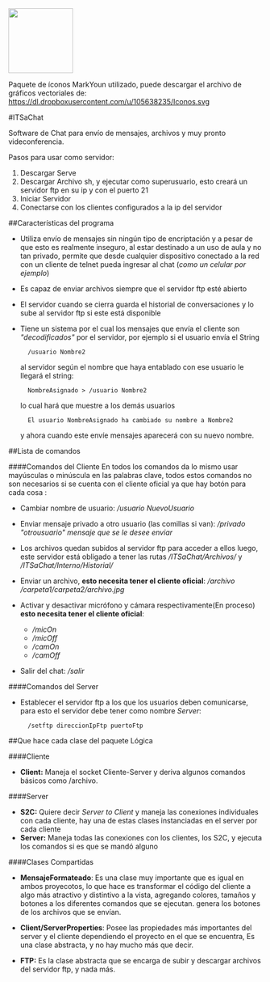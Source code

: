 <img src='https://dl.dropboxusercontent.com/u/105638235/logo.png' width='128' height='128' title=''>

Paquete de íconos MarkYoun utilizado, puede descargar el archivo de gráficos vectoriales de:
https://dl.dropboxusercontent.com/u/105638235/Iconos.svg

#ITSaChat


Software de Chat para envío de mensajes, archivos y muy pronto videconferencia.

Pasos para usar como servidor:   

1. Descargar Serve  
2. Descargar Archivo sh, y ejecutar como superusuario, esto creará un servidor ftp en su ip y con el puerto 21
2. Iniciar Servidor  
3. Conectarse con los clientes configurados a la ip del servidor  

##Características del programa

- Utiliza envío de mensajes sin ningún tipo de encriptación y a pesar de que esto es realmente inseguro, al estar destinado a un uso de aula y no tan privado, permite que desde cualquier dispositivo conectado a la red con un cliente de telnet pueda ingresar al chat (*como un celular por ejemplo*)

- Es capaz de enviar archivos siempre que el servidor ftp esté abierto

- El servidor cuando se cierra guarda el historial de conversaciones y lo sube al servidor ftp si este está disponible

- Tiene un sistema por el cual los mensajes que envía el cliente son *"decodificados"* por el servidor, por ejemplo si el usuario envía el String

		/usuario Nombre2

	al servidor según el nombre que haya entablado con ese usuario le llegará el string:

		NombreAsignado > /usuario Nombre2

	lo cual hará que muestre a los demás usuarios

		El usuario NombreAsignado ha cambiado su nombre a Nombre2

	y ahora cuando este envíe mensajes aparecerá con su nuevo nombre.

##Lista de comandos

####Comandos del Cliente
En todos los comandos da lo mismo usar mayúsculas o minúscula en las palabras clave, todos estos comandos no son necesarios si se cuenta con el cliente oficial ya que hay botón para cada cosa :

- Cambiar nombre de usuario: */usuario NuevoUsuario*

- Enviar mensaje privado a otro usuario (las comillas si van): */privado "otrousuario" mensaje que se le desee enviar*

- Los archivos quedan subidos al servidor ftp para acceder a ellos luego, este servidor está obligado a tener las rutas */ITSaChat/Archivos/* y */ITSaChat/Interno/Historial/*

- Enviar un archivo, **esto necesita tener el cliente oficial**: */archivo /carpeta1/carpeta2/archivo.jpg*

- Activar y desactivar micrófono y cámara respectivamente(En proceso) **esto necesita tener el cliente oficial**:
	- */micOn*
	- */micOff*
	- */camOn*
	- */camOff*

- Salir del chat: */salir*

####Comandos del Server
- Establecer el servidor ftp a los que los usuarios deben comunicarse, para esto el servidor debe tener como nombre *Server*:
	
		/setftp direccionIpFtp puertoFtp

##Que hace cada clase del paquete Lógica

####Cliente

- **Client:** Maneja el socket Cliente-Server y deriva algunos comandos básicos como /archivo.

####Server
- **S2C:** Quiere decir *Server to Client* y maneja las conexiones individuales con cada cliente, hay una de estas clases instanciadas en el server por cada cliente
- **Server:** Maneja todas las conexiones con los clientes, los S2C, y ejecuta los comandos si es que se mandó alguno

####Clases Compartidas

- **MensajeFormateado**: Es una clase muy importante que es igual en ambos proyecotos, lo que hace es transformar el código del cliente a algo más atractivo y distintivo a la vista, agregando colores, tamaños y botones a los diferentes comandos que se ejecutan. genera los botones de los archivos que se envían.

- **Client/ServerProperties**: Posee las propiedades más importantes del server y el cliente dependiendo el proyecto en el que se encuentra,   Es una clase abstracta, y no hay mucho más que decir.

- **FTP:** Es la clase abstracta que se encarga de subir y descargar archivos del servidor ftp, y nada más.
